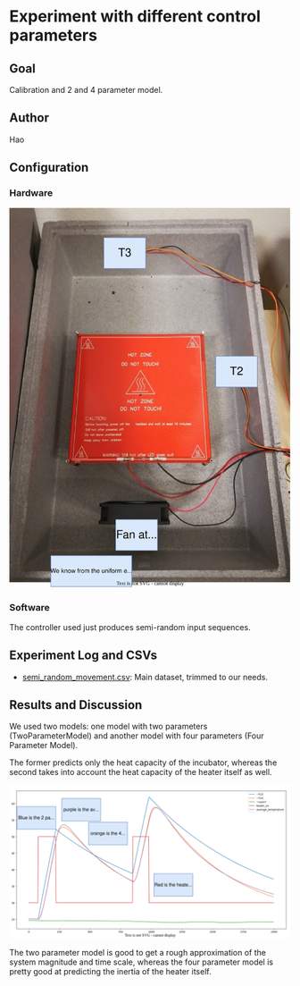 # Experiment with different control parameters

## Goal 

Calibration and 2 and 4 parameter model.

## Author

Hao

## Configuration

### Hardware

![hw_config.svg](hw_config.svg)

### Software 

The controller used just produces semi-random input sequences.

## Experiment Log and CSVs

- [semi_random_movement.csv](semi_random_movement.csv): Main dataset, trimmed to our needs.

## Results and Discussion

We used two models: one model with two parameters (TwoParameterModel) and another model with four parameters (Four Parameter Model).

The former predicts only the heat capacity of the incubator, whereas the second takes into account the heat capacity of the heater itself as well.

![results_calibration_experiments.svg](results_calibration_experiments.svg)

The two parameter model is good to get a rough approximation of the system magnitude and time scale, whereas the four parameter model is pretty good at predicting the inertia of the heater itself.
